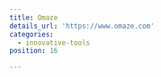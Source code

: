 ```yaml
---
title: Omaze
details_url: 'https://www.omaze.com'
categories:
  - innovative-tools
position: 16

---
```

